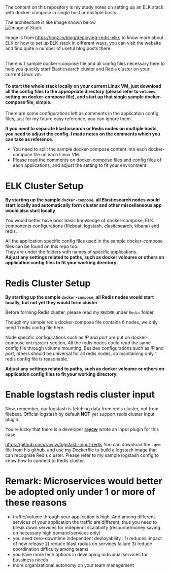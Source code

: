 #

The content on this repository is my study notes on setting up an ELK stack with docker-compose in single host or multiple hosts.<br>

The architecture is like image shown below<br>
![Image of Stack](https://dytvr9ot2sszz.cloudfront.net/wp-content/uploads/2019/07/beats-to-redis.png)

Image is from https://logz.io/blog/deploying-redis-elk/, to know more about ELK or how to set up ELK stack in different ways, you can visit the website and find quite a number of useful blog posts there.
<br><br>

There is 1 sample docker-compose file and all config files necessary here to help you quickly start Elasticsearch cluster and Redis cluster on your  current Linux vm.

#### **To start the whole stack locally on your current Linux VM, just download all the config files to the appropriate directory (please refer to `volumes` setting on docker-compose file), and start up that single sample docker-compose file, simple.**



There are some configurations left as comments in the application config files, just for my future easy reference, you can ignore them.

**If you need to separate Elasticsearch or Redis nodes on multiple hosts, you need to adjust the config. I made notes on the comments which you can take as reference**. 
- You need to split the sample docker-compose content into each docker-compose file on each Linux VM.
- Please read the comments on docker-compose files and config files of each applications, and adjust the setting to fit your environment.

# ELK Cluster Setup
**By starting up the sample `docker-compose`, all Elasticsearch nodes would start locally and  automatically form cluster and other miscellaneous app would also start locally** 

You would better have prior basic knowledge of docker-compose, ELK components configurations (filebeat, logstash, elasticsearch, kibana) and redis.

All the application specific config files used in the sample docker-compose files can be found on this repo too.<br>
They are under the folders with names of specific applications.<br>
**Adjust any settings related to paths, such as docker voloume or others on application config files to fit your working directory.**


# Redis Cluster Setup
**By starting up the sample `docker-compose`, all Redis nodes would start locally, but not yet they would form cluster** 

Before forming Redis cluster, please read my `README` under `Redis` folder.

Though my sample redis docker-compose file contains 6 nodes, we only need 1 redis config file here.<br>

Node specific configurations such as *IP* and *port* are put on docker-compose `entrypoint` section, All the redis nodes could read the same config file through volume mounting. Besides configurations such as *IP* and *port*, others should be universal for all redis nodes, so maintaining only 1 redis config file is reasonable.

**Adjust any settings related to paths, such as docker voloume or others on application config files to fit your working directory.**

# Enable logstash redis cluster input
Now, remember, our logstash is fetching data from redis cluster, not from filebeat. Official logstash by default **NOT** yet support redis cluster input plugin.

You're lucky that there is a developer [**raycw**](https://github.com/raycw) wrote an input plugin for this case.

https://github.com/raycw/logstash-input-redis You can download the ``.gem`` file from his github, and use my Dockerfile to build a logstash image that can recognise Redis cluster. Please refer to my sample logstash config to know how to connect to Redis cluster.

# Remark: Microservices would better be adopted only under 1 or more of these reasons 
* traffic/volume through your application is high. And among different services of your application the traffic are different, thus you need to break down services for indepennt scalability (resource/money saving on necessary high demand services only)
* you need zero-downtime independent deployability : 1) reduces impact of new release 2) reduce blast radius on services failure 3) reduce coordination difficulty among teams
* you have more tech options in developing individual services for bussiness needs
* more organizational autonomy on your team management
